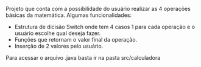 Projeto que conta com a possibilidade do usuário realizar as 4 operações básicas da matemática. Algumas funcionalidades:

- Estrutura de dicisão Switch onde tem 4 casos 1 para cada operação e o usuário escolhe qual deseja fazer.
- Funções que retornam o valor final da operação.
- Inserção de 2 valores pelo usuário.

Para acessar o arquivo .java basta ir na pasta src/calculadora
